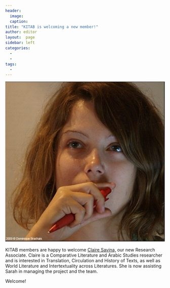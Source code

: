 ```yaml
---
header:
  image: 
  caption: 
title: "KITAB is welcoming a new member!"			
author: editor		
layout:	 page
sidebar: left
categories:
  - 
  - 
tags:
  - 
---
```




![Image](/images/old_posts/1919536_221717895960_6100502_n.jpg)




KITAB members are happy to welcome [Claire Savina,](http://kitab-project.org/claire-savina/) our new Research Associate. Claire is a Comparative Literature and Arabic Studies researcher and is interested in Translation, Circulation and History of Texts, as well as World Literature and Intertextuality across Literatures. She is now assisting Sarah in managing the project and the team.  

Welcome!

































